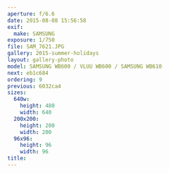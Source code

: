 ```yaml
---
aperture: f/6.6
date: 2015-08-08 15:56:58
exif:
  make: SAMSUNG
exposure: 1/750
file: SAM_7621.JPG
gallery: 2015-summer-holidays
layout: gallery-photo
model: SAMSUNG WB600 / VLUU WB600 / SAMSUNG WB610
next: eb1c684
ordering: 9
previous: 6032ca4
sizes:
  640w:
    height: 480
    width: 640
  200x200:
    height: 200
    width: 200
  96x96:
    height: 96
    width: 96
title: 
---
```

